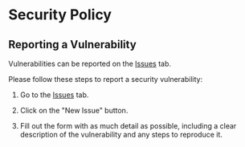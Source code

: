 # Security Policy

## Reporting a Vulnerability

Vulnerabilities can be reported on the [Issues](https://github.com/eoussama/circus/issues) tab.

Please follow these steps to report a security vulnerability:

1. Go to the [Issues](https://github.com/eoussama/circus/issues) tab.

2. Click on the "New Issue" button.

3. Fill out the form with as much detail as possible, including a clear description of the vulnerability and any steps to reproduce it.